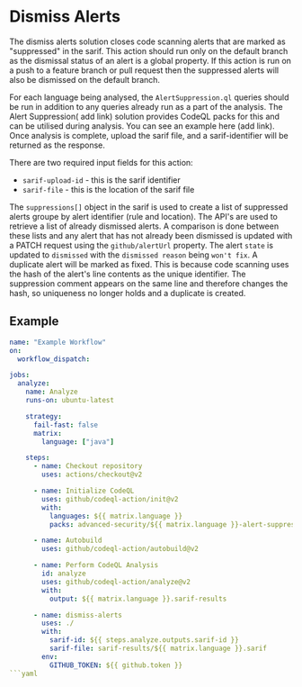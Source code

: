 # Dismiss Alerts 

The dismiss alerts solution closes code scanning alerts that are marked as "suppressed" in the sarif. This action should run only on the default branch as the dismissal status of an alert is a global property. If this action is run on a push to a feature branch or pull request then the suppressed alerts will also be dismissed on the default branch. 

For each language being analysed, the `AlertSuppression.ql` queries should be run in addition to any queries already run as a part of the analysis. The Alert Suppression( add link) solution provides CodeQL packs for this and can be utilised during analysis. You can see an example here (add link). Once analysis is complete, upload the sarif file, and a sarif-identifier will be returned as the response. 

There are two required input fields for this action: 
- `sarif-upload-id` - this is the sarif identifier
- `sarif-file` - this is the location of the sarif file

The `suppressions[]` object in the sarif is used to create a list of suppressed alerts groupe by alert identifier (rule and location). The API's are used to retrieve a list of already dismissed alerts. A comparison is done between these lists and any alert that has not already been dismissed is updated with a PATCH request using the `github/alertUrl` property. The alert `state` is updated to `dismissed` with the `dismissed reason` being `won't fix`. A duplicate alert will be marked as fixed. This is because code scanning uses the hash of the alert's line contents as the unique identifier. The suppression comment appears on the same line and therefore changes the hash, so uniqueness no longer holds and a duplicate is created. 

## Example 

```yaml
name: "Example Workflow"
on:
  workflow_dispatch:

jobs:
  analyze:
    name: Analyze
    runs-on: ubuntu-latest

    strategy:
      fail-fast: false
      matrix:
        language: ["java"]

    steps:
      - name: Checkout repository
        uses: actions/checkout@v2

      - name: Initialize CodeQL
        uses: github/codeql-action/init@v2
        with:
          languages: ${{ matrix.language }}
          packs: advanced-security/${{ matrix.language }}-alert-suppression

      - name: Autobuild
        uses: github/codeql-action/autobuild@v2

      - name: Perform CodeQL Analysis
        id: analyze
        uses: github/codeql-action/analyze@v2
        with:
          output: ${{ matrix.language }}.sarif-results

      - name: dismiss-alerts
        uses: ./
        with:
          sarif-id: ${{ steps.analyze.outputs.sarif-id }}
          sarif-file: sarif-results/${{ matrix.language }}.sarif
        env:
          GITHUB_TOKEN: ${{ github.token }}
```yaml

